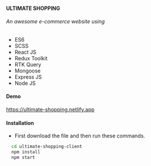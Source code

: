 #### ULTIMATE SHOPPING

###### An awesome e-commerce website using

* ES6
* SCSS
* React JS
* Redux Toolkit
* RTK Query
* Mongoose
* Express JS
* Node JS
#### Demo

https://ultimate-shopping.netlify.app

#### Installation

* First download the file and then run these commands.
```bash
  cd ultimate-shopping-client
  npm install 
  npm start
```
    